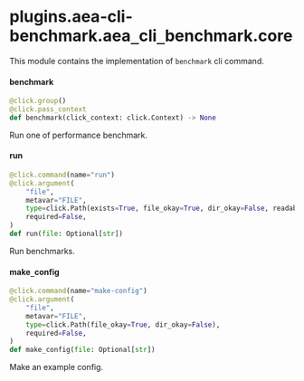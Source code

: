 <a id="plugins.aea-cli-benchmark.aea_cli_benchmark.core"></a>

# plugins.aea-cli-benchmark.aea`_`cli`_`benchmark.core

This module contains the implementation of `benchmark` cli command.

<a id="plugins.aea-cli-benchmark.aea_cli_benchmark.core.benchmark"></a>

#### benchmark

```python
@click.group()
@click.pass_context
def benchmark(click_context: click.Context) -> None
```

Run one of performance benchmark.

<a id="plugins.aea-cli-benchmark.aea_cli_benchmark.core.run"></a>

#### run

```python
@click.command(name="run")
@click.argument(
    "file",
    metavar="FILE",
    type=click.Path(exists=True, file_okay=True, dir_okay=False, readable=True),
    required=False,
)
def run(file: Optional[str])
```

Run benchmarks.

<a id="plugins.aea-cli-benchmark.aea_cli_benchmark.core.make_config"></a>

#### make`_`config

```python
@click.command(name="make-config")
@click.argument(
    "file",
    metavar="FILE",
    type=click.Path(file_okay=True, dir_okay=False),
    required=False,
)
def make_config(file: Optional[str])
```

Make an example config.

